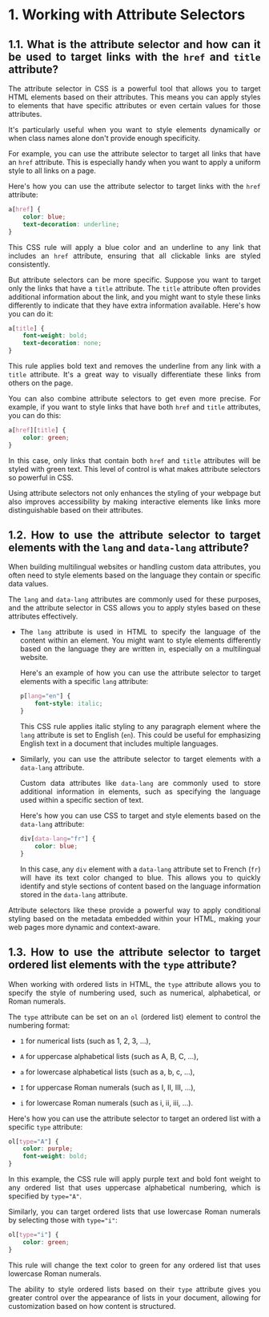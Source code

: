 <div style="text-align: justify">

# 1. Working with Attribute Selectors

## 1.1. What is the attribute selector and how can it be used to target links with the `href` and `title` attribute?

The attribute selector in CSS is a powerful tool that allows you to target HTML elements based on their attributes. This means you can apply styles to elements that have specific attributes or even certain values for those attributes.

It's particularly useful when you want to style elements dynamically or when class names alone don't provide enough specificity.

For example, you can use the attribute selector to target all links that have an `href` attribute. This is especially handy when you want to apply a uniform style to all links on a page.

Here's how you can use the attribute selector to target links with the `href` attribute:

```css
a[href] {
    color: blue;
    text-decoration: underline;
}
```

This CSS rule will apply a blue color and an underline to any link that includes an `href` attribute, ensuring that all clickable links are styled consistently.

But attribute selectors can be more specific. Suppose you want to target only the links that have a `title` attribute. The `title` attribute often provides additional information about the link, and you might want to style these links differently to indicate that they have extra information available. Here's how you can do it:

```css
a[title] {
    font-weight: bold;
    text-decoration: none;
}
```

This rule applies bold text and removes the underline from any link with a `title` attribute. It's a great way to visually differentiate these links from others on the page.

You can also combine attribute selectors to get even more precise. For example, if you want to style links that have both `href` and `title` attributes, you can do this:

```css
a[href][title] {
    color: green;
}
```

In this case, only links that contain both `href` and `title` attributes will be styled with green text. This level of control is what makes attribute selectors so powerful in CSS.

Using attribute selectors not only enhances the styling of your webpage but also improves accessibility by making interactive elements like links more distinguishable based on their attributes.


## 1.2. How to use the attribute selector to target elements with the `lang` and `data-lang` attribute?

When building multilingual websites or handling custom data attributes, you often need to style elements based on the language they contain or specific data values.

The `lang` and `data-lang` attributes are commonly used for these purposes, and the attribute selector in CSS allows you to apply styles based on these attributes effectively.

- The `lang` attribute is used in HTML to specify the language of the content within an element. You might want to style elements differently based on the language they are written in, especially on a multilingual website.

    Here's an example of how you can use the attribute selector to target elements with a specific `lang` attribute:

    ```css
    p[lang="en"] {
        font-style: italic;
    }
    ```

    This CSS rule applies italic styling to any paragraph element where the `lang` attribute is set to English (`en`). This could be useful for emphasizing English text in a document that includes multiple languages.

- Similarly, you can use the attribute selector to target elements with a `data-lang` attribute.

    Custom data attributes like `data-lang` are commonly used to store additional information in elements, such as specifying the language used within a specific section of text.

    Here's how you can use CSS to target and style elements based on the `data-lang` attribute:

    ```css
    div[data-lang="fr"] {
        color: blue;
    }
    ```

    In this case, any `div` element with a `data-lang` attribute set to French (`fr`) will have its text color changed to blue. This allows you to quickly identify and style sections of content based on the language information stored in the `data-lang` attribute.

Attribute selectors like these provide a powerful way to apply conditional styling based on the metadata embedded within your HTML, making your web pages more dynamic and context-aware.


## 1.3. How to use the attribute selector to target ordered list elements with the `type` attribute?

When working with ordered lists in HTML, the `type` attribute allows you to specify the style of numbering used, such as numerical, alphabetical, or Roman numerals.

The `type` attribute can be set on an `ol` (ordered list) element to control the numbering format:

*   `1` for numerical lists (such as 1, 2, 3, ...),
    
*   `A` for uppercase alphabetical lists (such as A, B, C, ...),
    
*   `a` for lowercase alphabetical lists (such as a, b, c, ...),
    
*   `I` for uppercase Roman numerals (such as I, II, III, ...),
    
*   `i` for lowercase Roman numerals (such as i, ii, iii, ...).
    

Here's how you can use the attribute selector to target an ordered list with a specific `type` attribute:

```css
ol[type="A"] {
    color: purple;
    font-weight: bold;
}
```

In this example, the CSS rule will apply purple text and bold font weight to any ordered list that uses uppercase alphabetical numbering, which is specified by `type="A"`.

Similarly, you can target ordered lists that use lowercase Roman numerals by selecting those with `type="i"`:

```css
ol[type="i"] {
    color: green;
}
```

This rule will change the text color to green for any ordered list that uses lowercase Roman numerals.

The ability to style ordered lists based on their `type` attribute gives you greater control over the appearance of lists in your document, allowing for customization based on how content is structured.

</div>